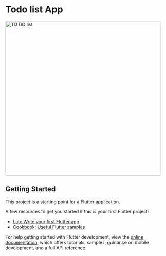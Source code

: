 # Todo list App

<img width="483" alt="TO DO list " src="https://github.com/dartmehedi/ToDo-List-App/assets/110298614/1e297701-6583-40d7-9dda-7813765a360b">


## Getting Started

This project is a starting point for a Flutter application.

A few resources to get you started if this is your first Flutter project:

- [Lab: Write your first Flutter app](https://docs.flutter.dev/get-started/codelab)
- [Cookbook: Useful Flutter samples](https://docs.flutter.dev/cookbook)

For help getting started with Flutter development, view the
[online documentation](https://docs.flutter.dev/), which offers tutorials,
samples, guidance on mobile development, and a full API reference.

<!-- test -->
